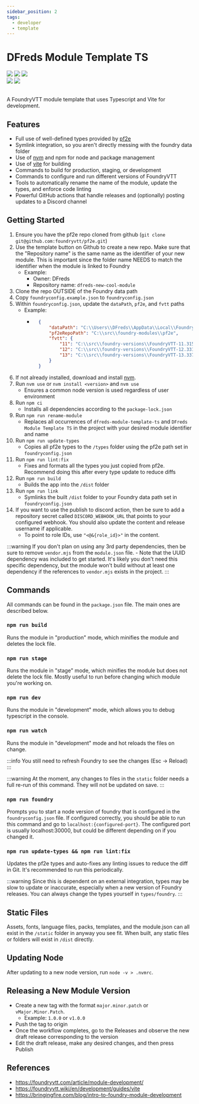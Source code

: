 ```yaml
---
sidebar_position: 2
tags:
  - developer
  - template
---
```


# DFreds Module Template TS

<img src="https://img.shields.io/badge/Free-00aa00?style=for-the-badge"/>
<img src="https://img.shields.io/badge/Any%20System-00aaaa?style=for-the-badge"/>
<a target="_blank" href="https://github.com/DFreds/dfreds-module-template-ts"><img src="https://img.shields.io/badge/Use Template-2e2e2e?style=for-the-badge"/></a>
<br />
<a target="_blank" href="https://github.com/DFreds/dfreds-module-template-ts"><img src="https://img.shields.io/github/v/release/DFreds/dfreds-module-template-ts?style=for-the-badge&label=Version"/></a>
<img src="https://img.shields.io/badge/dynamic/json.svg?url=https://raw.githubusercontent.com/DFreds/dfreds-module-template-ts/main/static/module.json&label=FVTT&query=$.compatibility.verified&colorB=fe6a1f&style=for-the-badge"/>
<br/>
<br/>

A FoundryVTT module template that uses Typescript and Vite for development.

## Features

- Full use of well-defined types provided by [pf2e](https://foundryvtt.com/packages/pf2e)
- Symlink integration, so you aren't directly messing with the foundry data folder
- Use of [nvm](https://github.com/nvm-sh/nvm) and npm for node and package management
- Use of [vite](https://vite.dev/) for building
- Commands to build for production, staging, or development
- Commands to configure and run different versions of FoundryVTT
- Tools to automatically rename the name of the module, update the types, and enforce code linting
- Powerful GitHub actions that handle releases and (optionally) posting updates to a Discord channel

## Getting Started

1. Ensure you have the pf2e repo cloned from github (`git clone git@github.com:foundryvtt/pf2e.git`)
1. Use the template button on Github to create a new repo. Make sure that the "Repository name" is the same name as the identifier of your new module. This is important since the folder name NEEDS to match the identifier when the module is linked to Foundry
    - Example:
        - Owner: DFreds
        - Repository name: `dfreds-new-cool-module`
1. Clone the repo OUTSIDE of the Foundry data path
1. Copy `foundryconfig.example.json` to `foundryconfig.json`
1. Within `foundryconfig.json`, update the `dataPath`, `pf2e`, and `fvtt` paths
    - Example:
        - ```json
            {
                "dataPath": "C:\\Users\\DFreds\\AppData\\Local\\FoundryVTT\\Data",
                "pf2eRepoPath": "C:\\src\\foundry-modules\\pf2e",
                "fvtt": {
                    "11": "C:\\src\\foundry-versions\\FoundryVTT-11.315",
                    "12": "C:\\src\\foundry-versions\\FoundryVTT-12.331",
                    "13": "C:\\src\\foundry-versions\\FoundryVTT-13.337"
                }
            }
          ```
1. If not already installed, download and install [nvm](https://github.com/nvm-sh/nvm).
1. Run `nvm use` or `nvm install <version>` and `nvm use`
    - Ensures a common node version is used regardless of user environment
1. Run `npm ci`
    - Installs all dependencies according to the `package-lock.json`
1. Run `npm run rename-module`
    - Replaces all occurrences of `dfreds-module-template-ts` and `DFreds Module Template TS` in the project with your desired module identifier and name
1. Run `npm run update-types`
    - Copies all pf2e types to the `/types` folder using the pf2e path set in `foundryconfig.json`
1. Run `npm run lint:fix`
    - Fixes and formats all the types you just copied from pf2e. Recommend doing this after every type update to reduce diffs
1. Run `npm run build`
    - Builds the app into the `/dist` folder
1. Run `npm run link`
    - Symlinks the built `/dist` folder to your Foundry data path set in `foundryconfig.json`
1. If you want to use the publish to discord action, then be sure to add a repository secret called `DISCORD_WEBHOOK_URL` that points to your configured webhook. You should also update the content and release username if applicable.
    - To point to role IDs, use `"<@&{role_id}>"` in the content.

:::warning
If you don't plan on using any 3rd party dependencies, then be sure to remove `vendor.mjs` from the `module.json` file.
    - Note that the UUID dependency was included to get started. It's likely you don't need this specific dependency, but the module won't build without at least one dependency if the references to `vendor.mjs` exists in the project.
:::

## Commands

All commands can be found in the `package.json` file. The main ones are described below.

### `npm run build`

Runs the module in "production" mode, which minifies the module and deletes the
lock file.

### `npm run stage`

Runs the module in "stage" mode, which minifies the module but does not delete
the lock file. Mostly useful to run before changing which module you're working
on.

### `npm run dev`

Runs the module in "development" mode, which allows you to debug typescript in
the console.

### `npm run watch`

Runs the module in "development" mode and hot reloads the files on change.

:::info
You still need to refresh Foundry to see the changes (Esc -> Reload)
:::

:::warning
At the moment, any changes to files in the `static` folder needs a full re-run
of this command. They will not be updated on save.
:::

### `npm run foundry`

Prompts you to start a node version of foundry that is configured in the
`foundryconfig.json` file. If configured correctly, you should be able to run
this command and go to `localhost:{configured-port}`. The configured port is
usually localhost:30000, but could be different depending on if you changed it.

### `npm run update-types && npm run lint:fix`

Updates the pf2e types and auto-fixes any linting issues to reduce the diff in Git. It's recommended to run this periodically.

:::warning
Since this is dependent on an external integration, types may be slow to update
or inaccurate, especially when a new version of Foundry releases. You can always
change the types yourself in `types/foundry`.
:::

## Static Files

Assets, fonts, language files, packs, templates, and the module.json can all exist in the `/static` folder in anyway you see fit. When built, any static files or folders will exist in `/dist` directly.

## Updating Node

After updating to a new node version, run `node -v > .nvmrc`.

## Releasing a New Module Version

- Create a new tag with the format `major.minor.patch` or `vMajor.Minor.Patch`.
  - Example: `1.0.0` or `v1.0.0`
- Push the tag to origin
- Once the workflow completes, go to the Releases and observe the new draft release corresponding to the version
- Edit the draft release, make any desired changes, and then press Publish

## References

- https://foundryvtt.com/article/module-development/
- https://foundryvtt.wiki/en/development/guides/vite
- https://bringingfire.com/blog/intro-to-foundry-module-development
